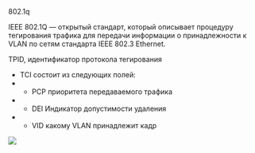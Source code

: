 802.1q

IEEE 802.1Q — открытый стандарт, который описывает процедуру тегирования трафика для передачи информации о принадлежности к VLAN по сетям стандарта IEEE 802.3 Ethernet.

 
TPID, идентификатор протокола тегирования
- TCI состоит из следующих полей:
- - PCP приоритета передаваемого трафика
- - DEI Индикатор допустимости удаления
- - VID какому VLAN принадлежит кадр


<img src="https://raw.githubusercontent.com/xxl601/xxl601.github.io/main/8021q/1.png">
